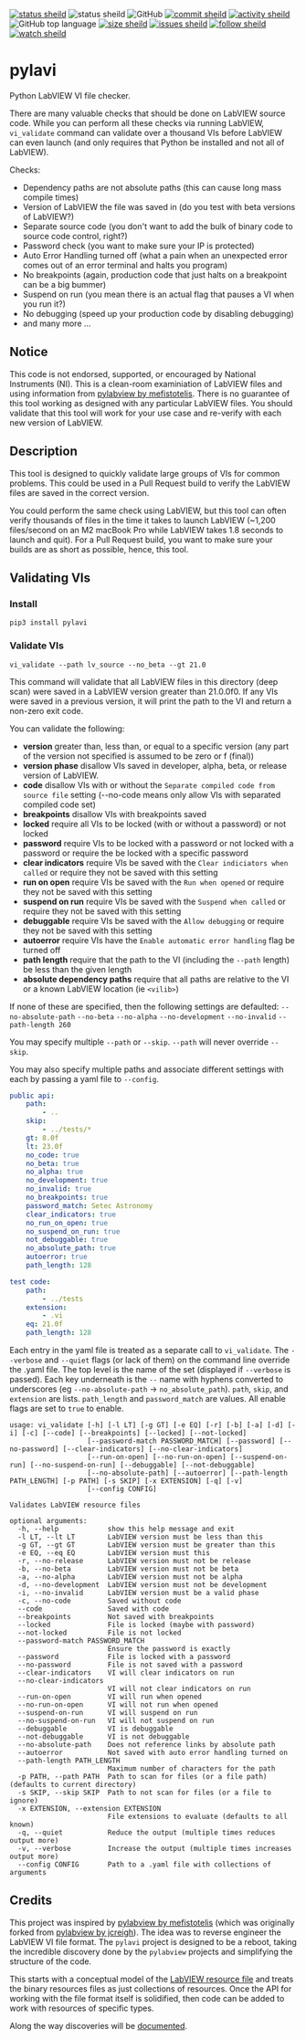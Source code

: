 [![status sheild](https://img.shields.io/static/v1?label=released&message=v0.2.0&color=active&style=plastic)](https://pypi.org/project/pylavi/)
![status sheild](https://img.shields.io/static/v1?label=test+coverage&message=99%&color=active&style=plastic)
![GitHub](https://img.shields.io/github/license/marcpage/pylavi?style=plastic)
[![commit sheild](https://img.shields.io/github/last-commit/marcpage/pylavi?style=plastic)](https://github.com/marcpage/pylavi/commits)
[![activity sheild](https://img.shields.io/github/commit-activity/m/marcpage/pylavi?style=plastic)](https://github.com/marcpage/pylavi/commits)
![GitHub top language](https://img.shields.io/github/languages/top/marcpage/pylavi?style=plastic)
[![size sheild](https://img.shields.io/github/languages/code-size/marcpage/pylavi?style=plastic)](https://github.com/marcpage/pylavi)
[![issues sheild](https://img.shields.io/github/issues-raw/marcpage/pylavi?style=plastic)](https://github.com/marcpage/pylavi/issues)
[![follow sheild](https://img.shields.io/github/followers/marcpage?label=Follow&style=social)](https://github.com/marcpage?tab=followers)
[![watch sheild](https://img.shields.io/github/watchers/marcpage/pylavi?label=Watch&style=social)](https://github.com/marcpage/pylavi/watchers)

# pylavi

Python LabVIEW VI file checker.

There are many valuable checks that should be done on LabVIEW source code. 
While you can perform all these checks via running LabVIEW, `vi_validate` command can validate over a thousand VIs before LabVIEW can even launch (and only requires that Python be installed and not all of LabVIEW).

Checks:
- Dependency paths are not absolute paths (this can cause long mass compile times)
- Version of LabVIEW the file was saved in (do you test with beta versions of LabVIEW?)
- Separate source code (you don't want to add the bulk of binary code to source code control, right?)
- Password check (you want to make sure your IP is protected)
- Auto Error Handling turned off (what a pain when an unexpected error comes out of an error terminal and halts you program)
- No breakpoints (again, production code that just halts on a breakpoint can be a big bummer)
- Suspend on run (you mean there is an actual flag that pauses a VI when you run it?)
- No debugging (speed up your production code by disabling debugging)
- and many more ...


## Notice

This code is not endorsed, supported, or encouraged by National Instruments (NI).
This is a clean-room examiniation of LabVIEW files and using information from [pylabview by mefistotelis](https://github.com/mefistotelis/pylabview).
There is no guarantee of this tool working as designed with any particular LabVIEW files.
You should validate that this tool will work for your use case and re-verify with each new version of LabVIEW.

## Description

This tool is designed to quickly validate large groups of VIs for common problems.
This could be used in a Pull Request build to verify the LabVIEW files are saved in the correct version.

You could perform the same check using LabVIEW, but this tool can often verify thousands of files in the time it takes to launch LabVIEW (~1,200 files/second on an M2 macBook Pro while LabVIEW takes 1.8 seconds to launch and quit).
For a Pull Request build, you want to make sure your builds are as short as possible, hence, this tool.


## Validating VIs

### Install

`pip3 install pylavi`

### Validate VIs


`vi_validate --path lv_source --no_beta --gt 21.0`

This command will validate that all LabVIEW files in this directory (deep scan) were saved in a LabVIEW version greater than 21.0.0f0.
If any VIs were saved in a previous version, it will print the path to the VI and return a non-zero exit code.

You can validate the following:

- **version** greater than, less than, or equal to a specific version (any part of the version not specified is assumed to be zero or f (final))
- **version phase** disallow VIs saved in developer, alpha, beta, or release version of LabVIEW.
- **code** disallow VIs with or without the `Separate compiled code from source file` setting (--no-code means only allow VIs with separated compiled code set)
- **breakpoints** disallow VIs with breakpoints saved
- **locked** require all VIs to be locked (with or without a password) or not locked
- **password** require VIs to be locked with a password or not locked with a password or require the be locked with a specific password
- **clear indicators** require VIs be saved with the `Clear indiciators when called` or require they not be saved with this setting
- **run on open** require VIs be saved with the `Run when opened` or require they not be saved with this setting
- **suspend on run** require VIs be saved with the `Suspend when called` or require they not be saved with this setting
- **debuggable** require VIs be saved with the `Allow debugging` or require they not be saved with this setting
- **autoerror** require VIs have the `Enable automatic error handling` flag be turned off
- **path length** require that the path to the VI (including the `--path` length) be less than the given length
- **absolute dependency paths** require that all paths are relative to the VI or a known LabVIEW location (ie `<vilib>`)

If none of these are specified, then the following settings are defaulted: `--no-absolute-path` `--no-beta` `--no-alpha` `--no-development` `--no-invalid` `--path-length 260`

You may specify multiple `--path` or `--skip`. `--path` will never override `--skip`. 

You may also specify multiple paths and associate different settings with each by passing a yaml file to `--config`.

```yaml
public api:
    path:
        - ..
    skip:
        - ../tests/*
    gt: 8.0f
    lt: 23.0f
    no_code: true
    no_beta: true
    no_alpha: true
    no_development: true
    no_invalid: true
    no_breakpoints: true
    password_match: Setec Astronomy
    clear_indicators: true
    no_run_on_open: true
    no_suspend_on_run: true
    not_debuggable: true
    no_absolute_path: true
    autoerror: true
    path_length: 128

test code:
    path:
        - ../tests
    extension:
        - .vi
    eq: 21.0f
    path_length: 128
```

Each entry in the yaml file is treated as a separate call to `vi_validate`.
The `--verbose` and `--quiet` flags (or lack of them) on the command line override the .yaml file.
The top level is the name of the set (displayed if `--verbose` is passed).
Each key underneath is the `--` name with hyphens converted to underscores (eg `--no-absolute-path` -> `no_absolute_path`).
`path`, `skip`, and `extension` are lists.
`path_length` and `password_match` are values.
All enable flags are set to `true` to enable.

```
usage: vi_validate [-h] [-l LT] [-g GT] [-e EQ] [-r] [-b] [-a] [-d] [-i] [-c] [--code] [--breakpoints] [--locked] [--not-locked]
                   [--password-match PASSWORD_MATCH] [--password] [--no-password] [--clear-indicators] [--no-clear-indicators]
                   [--run-on-open] [--no-run-on-open] [--suspend-on-run] [--no-suspend-on-run] [--debuggable] [--not-debuggable]
                   [--no-absolute-path] [--autoerror] [--path-length PATH_LENGTH] [-p PATH] [-s SKIP] [-x EXTENSION] [-q] [-v]
                   [--config CONFIG]

Validates LabVIEW resource files

optional arguments:
  -h, --help            show this help message and exit
  -l LT, --lt LT        LabVIEW version must be less than this
  -g GT, --gt GT        LabVIEW version must be greater than this
  -e EQ, --eq EQ        LabVIEW version must this
  -r, --no-release      LabVIEW version must not be release
  -b, --no-beta         LabVIEW version must not be beta
  -a, --no-alpha        LabVIEW version must not be alpha
  -d, --no-development  LabVIEW version must not be development
  -i, --no-invalid      LabVIEW version must be a valid phase
  -c, --no-code         Saved without code
  --code                Saved with code
  --breakpoints         Not saved with breakpoints
  --locked              File is locked (maybe with password)
  --not-locked          File is not locked
  --password-match PASSWORD_MATCH
                        Ensure the password is exactly
  --password            File is locked with a password
  --no-password         File is not saved with a password
  --clear-indicators    VI will clear indicators on run
  --no-clear-indicators
                        VI will not clear indicators on run
  --run-on-open         VI will run when opened
  --no-run-on-open      VI will not run when opened
  --suspend-on-run      VI will suspend on run
  --no-suspend-on-run   VI will not suspend on run
  --debuggable          VI is debuggable
  --not-debuggable      VI is not debuggable
  --no-absolute-path    Does not reference links by absolute path
  --autoerror           Not saved with auto error handling turned on
  --path-length PATH_LENGTH
                        Maximum number of characters for the path
  -p PATH, --path PATH  Path to scan for files (or a file path) (defaults to current directory)
  -s SKIP, --skip SKIP  Path to not scan for files (or a file to ignore)
  -x EXTENSION, --extension EXTENSION
                        File extensions to evaluate (defaults to all known)
  -q, --quiet           Reduce the output (multiple times reduces output more)
  -v, --verbose         Increase the output (multiple times increases output more)
  --config CONFIG       Path to a .yaml file with collections of arguments
```

## Credits

This project was inspired by [pylabview by mefistotelis](https://github.com/mefistotelis/pylabview) (which was originally forked from [pylabview by jcreigh](https://github.com/jcreigh/pylabview)).
The idea was to reverse engineer the LabVIEW VI file format.
The `pylavi` project is designed to be a reboot, taking the incredible discovery done by the `pylabview` projects and simplifying the structure of the code.

This starts with a conceptual model of the [LabVIEW resource file](https://github.com/marcpage/pylavi/blob/main/docs/file.md) and treats the binary resources files as just collections of resources.
Once the API for working with the file format itself is solidified, then code can be added to work with resources of specific types.

Along the way discoveries will be [documented](https://github.com/marcpage/pylavi/tree/main/docs).


